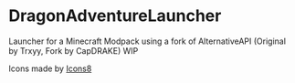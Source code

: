 # DragonAdventureLauncher

Launcher for a Minecraft Modpack using a fork of AlternativeAPI (Original by Trxyy, Fork by CapDRAKE) WIP

Icons made by <a href="icons8.com">Icons8</a>
